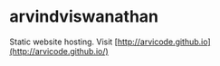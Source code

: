 arvindviswanathan
=================
Static website hosting. Visit [http://arvicode.github.io](http://arvicode.github.io/)

